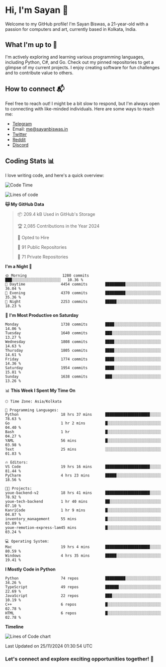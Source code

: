 # Hi, I'm Sayan 👋

Welcome to my GitHub profile! I'm Sayan Biswas, a 21-year-old with a passion for computers and art, currently based in Kolkata, India.

## What I'm up to 🚀

I'm actively exploring and learning various programming languages, including Python, C#, and Go. Check out my pinned repositories to get a glimpse of my current projects. I enjoy creating software for fun challenges and to contribute value to others.

## How to connect 📬

Feel free to reach out! I might be a bit slow to respond, but I'm always open to connecting with like-minded individuals. Here are some ways to reach me:

- [Telegram](https://t.me/dank_as_fuck)
- Email: [me@sayanbiswas.in](mailto:me@sayanbiswas.in)
- [Twitter](https://twitter.com/TheDankDel)
- [Reddit](https://www.reddit.com/user/dank_as_fuck_/)
- [Discord](https://discordapp.com/users/506536929152466945)

## Coding Stats 📊

I love writing code, and here's a quick overview:

<!--START_SECTION:waka-->
![Code Time](http://img.shields.io/badge/Code%20Time-1%2C940%20hrs%2016%20mins-blue)

![Lines of code](https://img.shields.io/badge/From%20Hello%20World%20I%27ve%20Written-6.3%20million%20lines%20of%20code-blue)

**🐱 My GitHub Data** 

> 📦 209.4 kB Used in GitHub's Storage 
 > 
> 🏆 2,085 Contributions in the Year 2024
 > 
> 💼 Opted to Hire
 > 
> 📜 91 Public Repositories 
 > 
> 🔑 71 Private Repositories 
 > 
**I'm a Night 🦉** 

```text
🌞 Morning                1280 commits        ███░░░░░░░░░░░░░░░░░░░░░░   10.36 % 
🌆 Daytime                4454 commits        █████████░░░░░░░░░░░░░░░░   36.04 % 
🌃 Evening                4370 commits        █████████░░░░░░░░░░░░░░░░   35.36 % 
🌙 Night                  2253 commits        █████░░░░░░░░░░░░░░░░░░░░   18.23 % 
```
📅 **I'm Most Productive on Saturday** 

```text
Monday                   1738 commits        ████░░░░░░░░░░░░░░░░░░░░░   14.06 % 
Tuesday                  1640 commits        ███░░░░░░░░░░░░░░░░░░░░░░   13.27 % 
Wednesday                1808 commits        ████░░░░░░░░░░░░░░░░░░░░░   14.63 % 
Thursday                 1805 commits        ████░░░░░░░░░░░░░░░░░░░░░   14.61 % 
Friday                   1774 commits        ████░░░░░░░░░░░░░░░░░░░░░   14.36 % 
Saturday                 1954 commits        ████░░░░░░░░░░░░░░░░░░░░░   15.81 % 
Sunday                   1638 commits        ███░░░░░░░░░░░░░░░░░░░░░░   13.26 % 
```


📊 **This Week I Spent My Time On** 

```text
🕑︎ Time Zone: Asia/Kolkata

💬 Programming Languages: 
Python                   18 hrs 37 mins      ████████████████████░░░░░   78.63 % 
Go                       1 hr 2 mins         █░░░░░░░░░░░░░░░░░░░░░░░░   04.40 % 
Bash                     1 hr                █░░░░░░░░░░░░░░░░░░░░░░░░   04.27 % 
YAML                     56 mins             █░░░░░░░░░░░░░░░░░░░░░░░░   03.98 % 
Text                     25 mins             ░░░░░░░░░░░░░░░░░░░░░░░░░   01.83 % 

🔥 Editors: 
VS Code                  19 hrs 16 mins      ████████████████████░░░░░   81.44 % 
PyCharm                  4 hrs 23 mins       █████░░░░░░░░░░░░░░░░░░░░   18.56 % 

🐱‍💻 Projects: 
youe-backend-v2          18 hrs 41 mins      ████████████████████░░░░░   78.92 % 
youe-tech-backend        1 hr 40 mins        ██░░░░░░░░░░░░░░░░░░░░░░░   07.10 % 
KanriCode                1 hr 9 mins         █░░░░░░░░░░░░░░░░░░░░░░░░   04.87 % 
inventory_management     55 mins             █░░░░░░░░░░░░░░░░░░░░░░░░   03.89 % 
youe-remotion-express-lam45 mins             █░░░░░░░░░░░░░░░░░░░░░░░░   03.24 % 

💻 Operating System: 
Mac                      19 hrs 4 mins       ████████████████████░░░░░   80.59 % 
Windows                  4 hrs 35 mins       █████░░░░░░░░░░░░░░░░░░░░   19.41 % 
```

**I Mostly Code in Python** 

```text
Python                   74 repos            █████████░░░░░░░░░░░░░░░░   34.26 % 
TypeScript               49 repos            ██████░░░░░░░░░░░░░░░░░░░   22.69 % 
JavaScript               22 repos            ███░░░░░░░░░░░░░░░░░░░░░░   10.19 % 
C++                      6 repos             █░░░░░░░░░░░░░░░░░░░░░░░░   02.78 % 
HTML                     6 repos             █░░░░░░░░░░░░░░░░░░░░░░░░   02.78 % 
```



**Timeline**

![Lines of Code chart](https://raw.githubusercontent.com/Dank-del/Dank-del/main/assets/bar_graph.png)


 Last Updated on 25/11/2024 01:30:54 UTC
<!--END_SECTION:waka-->

### Let's connect and explore exciting opportunities together! 🚀

